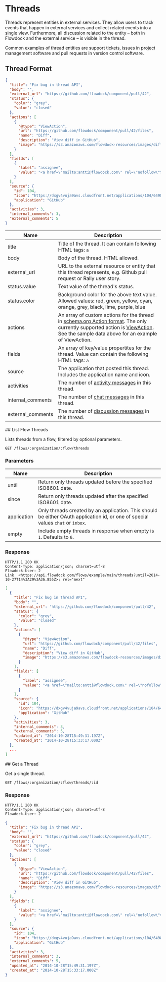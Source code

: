 # Threads

Threads represent entities in external services. They allow users to track events that happen in external services and collect related events into a single view. Furthermore, all discussion related to the entity – both in Flowdock and the external service – is visible in the thread.

Common examples of thread entities are support tickets, issues in project management software and pull requests in version control software.


## Thread Format

```json
{
  "title": "Fix bug in thread API",
  "body": "",
  "external_url": "https://github.com/flowdock/component/pull/42",
  "status": {
    "color": "grey",
    "value": "closed"
  },
  "actions": [
    {
      "@type": "ViewAction",
      "url": "https://github.com/flowdock/component/pull/42/files",
      "name": "Diff",
      "description": "View diff in GitHub",
      "image": "https://s3.amazonaws.com/flowdock-resources/images/diff.png"
    }
  ],
  "fields": [
    {
      "label": "assignee",
      "value": "<a href=\"mailto:antti@flowdock.com\" rel=\"nofollow\">Antti Pitkänen</a>"
    }
  ],
  "source": {
    "id": 104,
    "icon": "https://dxgv4vuja9avs.cloudfront.net/applications/104/64981f9198413209.png",
    "application": "GitHub"
  },
  "activities": 3,
  "internal_comments": 3,
  "external_comments": 5
}
```

| Name          | Description  |
| ------------- | ------------ |
| title | Title of the thread. It can contain following HTML tags: `a` |
| body | Body of the thread. HTML allowed. |
| external_url | URL to the external resource or entity that this thread represents, e.g. Github pull request or Rally user story. |
| status.value | Text value of the thread's status. |
| status.color | Background color for the above text value. Allowed values: red, green, yellow, cyan, orange, grey, black, lime, purple, blue |
| actions | An array of custom actions for the thread in [schema.org Action format](http://schema.org/Action). The only currently supported action is [ViewAction](http://schema.org/ViewAction). See the sample data above for an example of ViewAction. |
| fields | An array of key/value propertites for the thread. Value can contain the following HTML tags: `a` |
| source | The application that posted this thread. Includes the application name and icon. |
| activities | The number of [activity messages](message-types#/activity) in this thread. |
| internal_comments | The number of [chat messages](message-types#/thread-chat-message) in this thread. |
| external_comments | The number of [discussion messages](message-types#/discussion) in this thread. |


<div id="/list"></div>
## List Flow Threads

Lists threads from a flow, filtered by optional parameters.

```
GET /flows/:organization/:flow/threads
```

### Parameters

| Name          | Description  |
| ------------- | ------------ |
| until | Return only threads updated before the specified ISO8601 date. |
| since | Return only threads updated after the specified ISO8601 date. |
| application | Only threads created by an application. This should be either OAuth application id, or one of special values `chat` or `ìnbox`. |
| empty | Include empty threads in response when empty is `1`. Defaults to `0`. |


### Response

```
HTTP/1.1 200 OK
Content-Type: application/json; charset=utf-8
Flowdock-User: 2
Link  <https://api.flowdock.com/flows/example/main/threads?until=2014-10-27T14%3A29%3A36.855Z>; rel="next"
```

```json
[
  {
    "title": "Fix bug in thread API",
    "body": "",
    "external_url": "https://github.com/flowdock/component/pull/42",
    "status": {
      "color": "grey",
      "value": "closed"
    },
    "actions": [
      {
        "@type": "ViewAction",
        "url": "https://github.com/flowdock/component/pull/42/files",
        "name": "Diff",
        "description": "View diff in GitHub",
        "image": "https://s3.amazonaws.com/flowdock-resources/images/diff.png"
      }
    ],
    "fields": [
      {
        "label": "assignee",
        "value": "<a href=\"mailto:antti@flowdock.com\" rel=\"nofollow\">Antti Pitkänen</a>"
      }
    ],
    "source": {
      "id": 104,
      "icon": "https://dxgv4vuja9avs.cloudfront.net/applications/104/64981f9198413209.png",
      "application": "GitHub"
    },
    "activities": 3,
    "internal_comments": 3,
    "external_comments": 5,
    "updated_at": "2014-10-28T15:49:31.197Z",
    "created_at": "2014-10-28T15:33:17.000Z"
  },
  ...
]
```

<div id="/show"></div>
## Get a Thread

Get a single thread.

```
GET /flows/:organization/:flow/threads/:id
```

### Response

```
HTTP/1.1 200 OK
Content-Type: application/json; charset=utf-8
Flowdock-User: 2
```

```json
{
  "title": "Fix bug in thread API",
  "body": "",
  "external_url": "https://github.com/flowdock/component/pull/42",
  "status": {
    "color": "grey",
    "value": "closed"
  },
  "actions": [
    {
      "@type": "ViewAction",
      "url": "https://github.com/flowdock/component/pull/42/files",
      "name": "Diff",
      "description": "View diff in GitHub",
      "image": "https://s3.amazonaws.com/flowdock-resources/images/diff.png"
    }
  ],
  "fields": [
    {
      "label": "assignee",
      "value": "<a href=\"mailto:antti@flowdock.com\" rel=\"nofollow\">Antti Pitkänen</a>"
    }
  ],
  "source": {
    "id": 104,
    "icon": "https://dxgv4vuja9avs.cloudfront.net/applications/104/64981f9198413209.png",
    "application": "GitHub"
  },
  "activities": 3,
  "internal_comments": 3,
  "external_comments": 5,
  "updated_at": "2014-10-28T15:49:31.197Z",
  "created_at": "2014-10-28T15:33:17.000Z"
}
```

